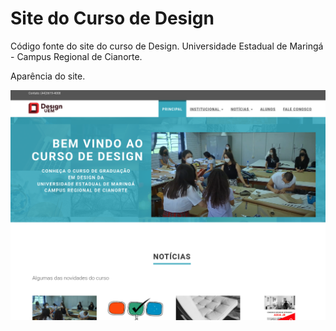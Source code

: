 # Site do Curso de Design

Código fonte do site do curso de Design. 
Universidade Estadual de Maringá - Campus Regional de Cianorte. 

Aparência do site.

![Site do Design](static/img/2024-site-design.png)